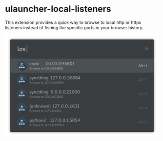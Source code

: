 # ulauncher-local-listeners
This extension provides a quick way to browse to local http or https listeners instead of fishing the specific ports in your browser history.

![ulauncher-local-listeners extension screenshot](screenshot.png)